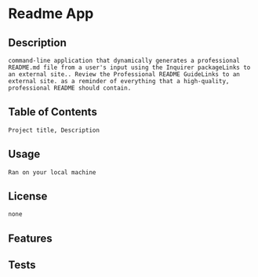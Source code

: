 # Readme App
## Description
    command-line application that dynamically generates a professional README.md file from a user's input using the Inquirer packageLinks to an external site.. Review the Professional README GuideLinks to an external site. as a reminder of everything that a high-quality, professional README should contain.
## Table of Contents
    Project title, Description
## Usage
    Ran on your local machine
## License
    none
## Features
    
## Tests
    